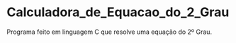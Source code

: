 # Calculadora_de_Equacao_do_2_Grau
 Programa feito em linguagem C que resolve uma equação do 2º Grau.
